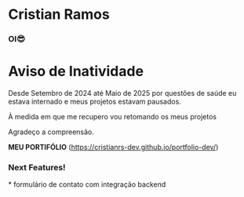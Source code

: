 # Cristian Ramos 
### OI😎



# Aviso de Inatividade

Desde Setembro de 2024 até Maio de 2025 por questões de saúde eu estava internado e meus projetos estavam pausados.

À medida em que me recupero vou retomando os meus projetos

Agradeço a compreensão.

**MEU PORTIFÓLIO** (https://cristianrs-dev.github.io/portfolio-dev/)

<h3>Next Features!</h3>
* formulário de contato com integração backend 







 

